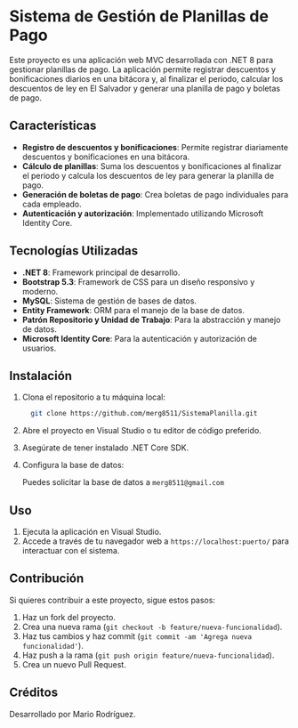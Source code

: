 # Sistema de Gestión de Planillas de Pago

Este proyecto es una aplicación web MVC desarrollada con .NET 8 para gestionar planillas de pago. La aplicación permite registrar descuentos y bonificaciones diarios en una bitácora y, al finalizar el periodo, calcular los descuentos de ley en El Salvador y generar una planilla de pago y boletas de pago.

## Características

- **Registro de descuentos y bonificaciones**: Permite registrar diariamente descuentos y bonificaciones en una bitácora.
- **Cálculo de planillas**: Suma los descuentos y bonificaciones al finalizar el periodo y calcula los descuentos de ley para generar la planilla de pago.
- **Generación de boletas de pago**: Crea boletas de pago individuales para cada empleado.
- **Autenticación y autorización**: Implementado utilizando Microsoft Identity Core.

## Tecnologías Utilizadas

- **.NET 8**: Framework principal de desarrollo.
- **Bootstrap 5.3**: Framework de CSS para un diseño responsivo y moderno.
- **MySQL**: Sistema de gestión de bases de datos.
- **Entity Framework**: ORM para el manejo de la base de datos.
- **Patrón Repositorio y Unidad de Trabajo**: Para la abstracción y manejo de datos.
- **Microsoft Identity Core**: Para la autenticación y autorización de usuarios.

## Instalación

1. Clona el repositorio a tu máquina local:

    ```bash
      git clone https://github.com/merg8511/SistemaPlanilla.git
    ```

2. Abre el proyecto en Visual Studio o tu editor de código preferido.

3. Asegúrate de tener instalado .NET Core SDK.

4. Configura la base de datos:
   
   Puedes solicitar la base de datos a `merg8511@gmail.com`

## Uso

1. Ejecuta la aplicación en Visual Studio.
2. Accede a través de tu navegador web a `https://localhost:puerto/` para interactuar con el sistema.

## Contribución

Si quieres contribuir a este proyecto, sigue estos pasos:

1. Haz un fork del proyecto.
2. Crea una nueva rama (`git checkout -b feature/nueva-funcionalidad`).
3. Haz tus cambios y haz commit (`git commit -am 'Agrega nueva funcionalidad'`).
4. Haz push a la rama (`git push origin feature/nueva-funcionalidad`).
5. Crea un nuevo Pull Request.

## Créditos

Desarrollado por Mario Rodríguez.
